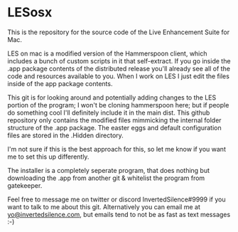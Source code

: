 # LESosx
This is the repository for the source code of the Live Enhancement Suite for Mac.

LES on mac is a modified version of the Hammerspoon client, which includes a bunch of custom scripts in it that self-extract.
If you go inside the .app package contents of the distributed release you'll already see all of the code and resources available to you.
When I work on LES I just edit the files inside of the app package contents.

This git is for looking around and potentially adding changes to the LES portion of the program; I won't be cloning hammerspoon here; but if people do something cool I'll definitely include it in the main dist.
This github repository only contains the modified files mimmicking the internal folder structure of the .app package.
The easter eggs and default configuration files are stored in the .Hidden directory.

I'm not sure if this is the best approach for this, so let me know if you want me to set this up differently.

The installer is a completely seperate program, that does nothing but downloading the .app from another git & whitelist the program from gatekeeper.

Feel free to message me on twitter or discord InvertedSilence#9999 if you want to talk to me about this git. 
Alternatively you can email me at yo@invertedsilence.com, but emails tend to not be as fast as text messages :-)
